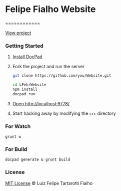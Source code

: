 # Felipe Fialho Website
============

[View project](http://www.felipefialho.com/) 

### Getting Started

1. [Install DocPad](https://github.com/bevry/docpad)

1. Fork the project and run the server

	``` bash
	git clone https://github.com/you/Website.git
	
	cd LFeh/Website
	npm install
	docpad run
	```

1. [Open http://localhost:9778/](http://localhost:9778/)

1. Start hacking away by modifying the `src` directory

### For Watch

``` 
grunt w
```

### For Build

``` 
docpad generate & grunt build
```

### License
 
[MIT License](http://felipefialho.mit-license.org/) © Luiz Felipe Tartarotti Fialho

